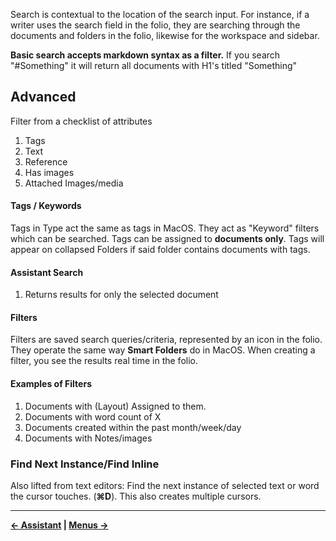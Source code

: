 Search is contextual to the location of the search input. For instance, if a writer uses the search field in the folio, they are searching through the documents and folders in the folio, likewise for the workspace and sidebar.



**Basic search accepts markdown syntax as a filter.** If you search "#Something" it will return all documents with H1's titled "Something"

## Advanced
Filter from a checklist of attributes
1. Tags
2. Text
3. Reference
4. Has images
5. Attached Images/media


#### Tags / Keywords
Tags in Type act the same as tags in MacOS. They act as "Keyword" filters which can be searched. Tags can be assigned to **documents only**. Tags will appear on collapsed Folders if said folder contains documents with tags.

#### Assistant Search
1. Returns results for only the selected document

#### Filters
Filters are saved search queries/criteria, represented by an icon in the folio. They operate the same way **Smart Folders** do in MacOS. When creating a filter, you see the results real time in the folio.

#### Examples of Filters
1. Documents with (Layout) Assigned to them.
2. Documents with word count of X
3. Documents created within the past month/week/day
4. Documents with Notes/images

### Find Next Instance/Find Inline
Also lifted from text editors: Find the next instance of selected text or word the cursor touches. (**⌘D**). This also creates multiple cursors.


----
**[← Assistant](https://github.com/JEFLBROWN/Type/wiki/Assistant) | [Menus →](https://github.com/JEFLBROWN/Type/wiki/Menus)**
